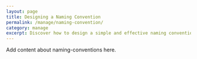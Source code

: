 ```yaml
---
layout: page
title: Designing a Naming Convention
permalink: /manage/naming-convention/
category: manage
excerpt: Discover how to design a simple and effective naming convention for your project. 
---
```


Add content about naming-conventions here.
